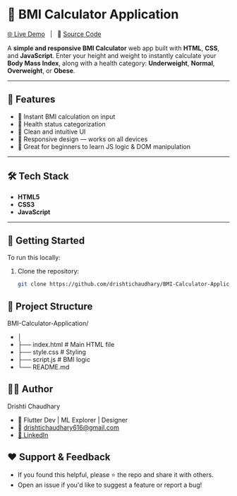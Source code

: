 # 🧮 BMI Calculator Application

[🌐 Live Demo](https://drishtichaudhary.github.io/BMI-Calculator-Application/) &nbsp; | &nbsp; 📁 [Source Code](https://github.com/drishtichaudhary/BMI-Calculator-Application)

A **simple and responsive BMI Calculator** web app built with **HTML**, **CSS**, and **JavaScript**. Enter your height and weight to instantly calculate your **Body Mass Index**, along with a health category: **Underweight**, **Normal**, **Overweight**, or **Obese**.

---

## 🌟 Features

- 🔎 Instant BMI calculation on input
- 💬 Health status categorization
- 🧘 Clean and intuitive UI
- 📱 Responsive design — works on all devices
- 🧪 Great for beginners to learn JS logic & DOM manipulation

---

## 🛠️ Tech Stack

- **HTML5**
- **CSS3**
- **JavaScript**

---

## 🚀 Getting Started

To run this locally:

1. Clone the repository:
   ```bash
   git clone https://github.com/drishtichaudhary/BMI-Calculator-Application.git

## 📂 Project Structure

BMI-Calculator-Application/
- │
- ├── index.html        # Main HTML file
- ├── style.css         # Styling
- ├── script.js         # BMI logic
- └── README.md         

## 👩‍💻 Author

Drishti Chaudhary
- 💼 Flutter Dev | ML Explorer | Designer
- 📧 drishtichaudhary616@gmail.com
- [🔗 LinkedIn](https://www.linkedin.com/in/drishti-chaudhary-047855206/)

## ❤️ Support & Feedback
- If you found this helpful, please ⭐ the repo and share it with others.
- Open an issue if you'd like to suggest a feature or report a bug!

